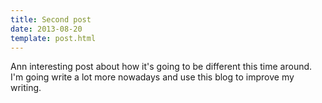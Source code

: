 ```yaml
---
title: Second post
date: 2013-08-20
template: post.html
---
```


Ann interesting post about how it's going to be different this time around. I'm going write a lot more nowadays and use this blog to improve my writing.
